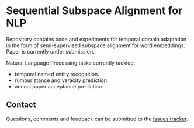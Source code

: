 # Sequential Subspace Alignment for NLP

Repository contains code and experiments for temporal domain adaptation in the form of semi-supervised subspace alignment for word embeddings. Paper is currently under submission.

Natural Language Processing tasks currently tackled:
- temporal named entity recognition.
- rumour stance and veracity prediction
- annual paper acceptance prediction

## Contact
Questions, comments and feedback can be submitted to the [issues tracker](https://github.com/wmkouw/ssa-nlp/issues).
